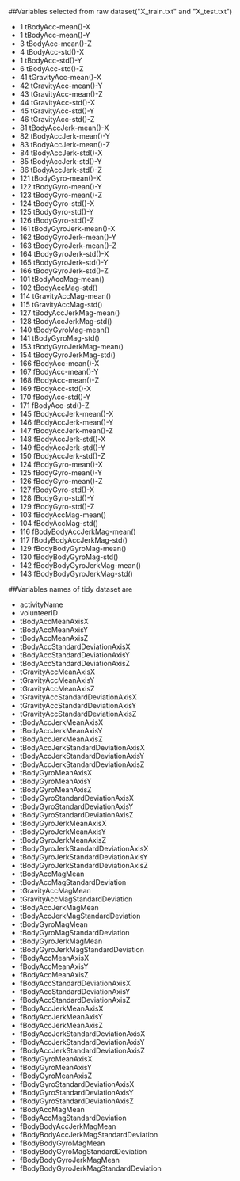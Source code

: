 ##Variables selected from raw dataset("X_train.txt" and "X_test.txt")

* 1 tBodyAcc-mean()-X
* 1 tBodyAcc-mean()-Y
* 3 tBodyAcc-mean()-Z
* 4 tBodyAcc-std()-X
* 1 tBodyAcc-std()-Y
* 6 tBodyAcc-std()-Z
* 41 tGravityAcc-mean()-X
* 42 tGravityAcc-mean()-Y
* 43 tGravityAcc-mean()-Z
* 44 tGravityAcc-std()-X
* 45 tGravityAcc-std()-Y
* 46 tGravityAcc-std()-Z
* 81 tBodyAccJerk-mean()-X
* 82 tBodyAccJerk-mean()-Y
* 83 tBodyAccJerk-mean()-Z
* 84 tBodyAccJerk-std()-X
* 85 tBodyAccJerk-std()-Y
* 86 tBodyAccJerk-std()-Z
* 121 tBodyGyro-mean()-X
* 122 tBodyGyro-mean()-Y
* 123 tBodyGyro-mean()-Z
* 124 tBodyGyro-std()-X
* 125 tBodyGyro-std()-Y
* 126 tBodyGyro-std()-Z
* 161 tBodyGyroJerk-mean()-X
* 162 tBodyGyroJerk-mean()-Y
* 163 tBodyGyroJerk-mean()-Z
* 164 tBodyGyroJerk-std()-X
* 165 tBodyGyroJerk-std()-Y
* 166 tBodyGyroJerk-std()-Z
* 101 tBodyAccMag-mean()
* 102 tBodyAccMag-std()
* 114 tGravityAccMag-mean()
* 115 tGravityAccMag-std()
* 127 tBodyAccJerkMag-mean()
* 128 tBodyAccJerkMag-std()
* 140 tBodyGyroMag-mean()
* 141 tBodyGyroMag-std()
* 153 tBodyGyroJerkMag-mean()
* 154 tBodyGyroJerkMag-std()
* 166 fBodyAcc-mean()-X
* 167 fBodyAcc-mean()-Y
* 168 fBodyAcc-mean()-Z
* 169 fBodyAcc-std()-X
* 170 fBodyAcc-std()-Y
* 171 fBodyAcc-std()-Z
* 145 fBodyAccJerk-mean()-X
* 146 fBodyAccJerk-mean()-Y
* 147 fBodyAccJerk-mean()-Z
* 148 fBodyAccJerk-std()-X
* 149 fBodyAccJerk-std()-Y
* 150 fBodyAccJerk-std()-Z
* 124 fBodyGyro-mean()-X
* 125 fBodyGyro-mean()-Y
* 126 fBodyGyro-mean()-Z
* 127 fBodyGyro-std()-X
* 128 fBodyGyro-std()-Y
* 129 fBodyGyro-std()-Z
* 103 fBodyAccMag-mean()
* 104 fBodyAccMag-std()
* 116 fBodyBodyAccJerkMag-mean()
* 117 fBodyBodyAccJerkMag-std()
* 129 fBodyBodyGyroMag-mean()
* 130 fBodyBodyGyroMag-std()
* 142 fBodyBodyGyroJerkMag-mean()
* 143 fBodyBodyGyroJerkMag-std()

##Variables names of tidy dataset are

* activityName
* volunteerID
* tBodyAccMeanAxisX
* tBodyAccMeanAxisY
* tBodyAccMeanAxisZ
* tBodyAccStandardDeviationAxisX
* tBodyAccStandardDeviationAxisY
* tBodyAccStandardDeviationAxisZ
* tGravityAccMeanAxisX
* tGravityAccMeanAxisY
* tGravityAccMeanAxisZ
* tGravityAccStandardDeviationAxisX
* tGravityAccStandardDeviationAxisY
* tGravityAccStandardDeviationAxisZ
* tBodyAccJerkMeanAxisX
* tBodyAccJerkMeanAxisY
* tBodyAccJerkMeanAxisZ
* tBodyAccJerkStandardDeviationAxisX
* tBodyAccJerkStandardDeviationAxisY
* tBodyAccJerkStandardDeviationAxisZ
* tBodyGyroMeanAxisX
* tBodyGyroMeanAxisY
* tBodyGyroMeanAxisZ
* tBodyGyroStandardDeviationAxisX
* tBodyGyroStandardDeviationAxisY
* tBodyGyroStandardDeviationAxisZ
* tBodyGyroJerkMeanAxisX
* tBodyGyroJerkMeanAxisY
* tBodyGyroJerkMeanAxisZ
* tBodyGyroJerkStandardDeviationAxisX
* tBodyGyroJerkStandardDeviationAxisY
* tBodyGyroJerkStandardDeviationAxisZ
* tBodyAccMagMean
* tBodyAccMagStandardDeviation
* tGravityAccMagMean
* tGravityAccMagStandardDeviation
* tBodyAccJerkMagMean
* tBodyAccJerkMagStandardDeviation
* tBodyGyroMagMean
* tBodyGyroMagStandardDeviation
* tBodyGyroJerkMagMean
* tBodyGyroJerkMagStandardDeviation
* fBodyAccMeanAxisX
* fBodyAccMeanAxisY
* fBodyAccMeanAxisZ
* fBodyAccStandardDeviationAxisX
* fBodyAccStandardDeviationAxisY
* fBodyAccStandardDeviationAxisZ
* fBodyAccJerkMeanAxisX
* fBodyAccJerkMeanAxisY
* fBodyAccJerkMeanAxisZ
* fBodyAccJerkStandardDeviationAxisX
* fBodyAccJerkStandardDeviationAxisY
* fBodyAccJerkStandardDeviationAxisZ
* fBodyGyroMeanAxisX
* fBodyGyroMeanAxisY
* fBodyGyroMeanAxisZ
* fBodyGyroStandardDeviationAxisX
* fBodyGyroStandardDeviationAxisY
* fBodyGyroStandardDeviationAxisZ
* fBodyAccMagMean
* fBodyAccMagStandardDeviation
* fBodyBodyAccJerkMagMean
* fBodyBodyAccJerkMagStandardDeviation
* fBodyBodyGyroMagMean
* fBodyBodyGyroMagStandardDeviation
* fBodyBodyGyroJerkMagMean
* fBodyBodyGyroJerkMagStandardDeviation